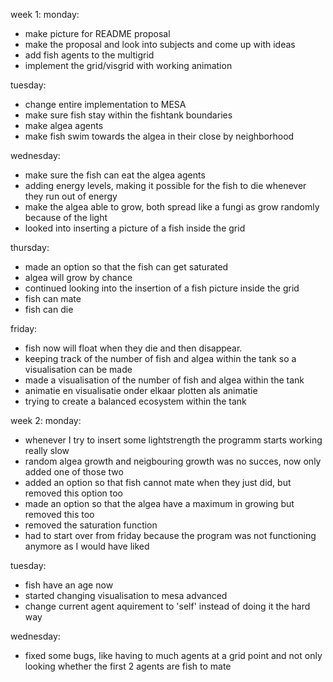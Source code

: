 <!-- Description of project progress -->

week 1:
monday:
- make picture for README proposal
- make the proposal and look into subjects and come up with ideas
- add fish agents to the multigrid
- implement the grid/visgrid with working animation

tuesday:
- change entire implementation to MESA
- make sure fish stay within the fishtank boundaries
- make algea agents
- make fish swim towards the algea in their close by neighborhood

wednesday:
- make sure the fish can eat the algea agents
- adding energy levels, making it possible for the fish to die whenever they run out of energy
- make the algea able to grow, both spread like a fungi as grow randomly because of the light
- looked into inserting a picture of a fish inside the grid


thursday:
- made an option so that the fish can get saturated
- algea will grow by chance
- continued looking into the insertion of a fish picture inside the grid
- fish can mate
- fish can die


friday:
- fish now will float when they die and then disappear.
- keeping track of the number of fish and algea within the tank so a visualisation can be made
- made a visualisation of the number of fish and algea within the tank
- animatie en visualisatie onder elkaar plotten als animatie
- trying to create a balanced ecosystem within the tank


week 2:
monday:
- whenever I try to insert some lightstrength the programm starts working really slow
- random algea growth and neigbouring growth was no succes, now only added one of those two
- added an option so that fish cannot mate when they just did, but removed this option too
- made an option so that the algea have a maximum in growing but removed this too
- removed the saturation function
- had to start over from friday because the program was not functioning anymore as I would have liked

tuesday:
- fish have an age now
- started changing visualisation to mesa advanced
- change current agent aquirement to 'self' instead of doing it the hard way

wednesday:
- fixed some bugs, like having to much agents at a grid point and not only looking whether the first 2 agents are fish to mate
